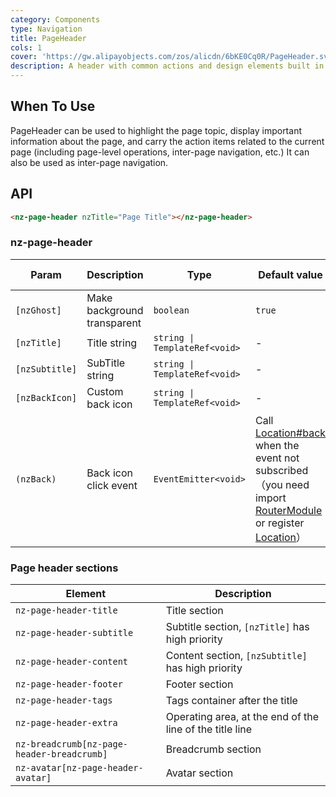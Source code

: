 ```yaml
---
category: Components
type: Navigation
title: PageHeader
cols: 1
cover: 'https://gw.alipayobjects.com/zos/alicdn/6bKE0Cq0R/PageHeader.svg'
description: A header with common actions and design elements built in.
---
```



## When To Use

PageHeader can be used to highlight the page topic, display important information about the page, and carry the action items related to the current page (including page-level operations, inter-page navigation, etc.) It can also be used as inter-page navigation.


## API

```html
<nz-page-header nzTitle="Page Title"></nz-page-header>
```

### nz-page-header

| Param          | Description                 | Type                          | Default value                                                                                                                                                                                                                                 | Global Config |
|----------------|-----------------------------|-------------------------------|-----------------------------------------------------------------------------------------------------------------------------------------------------------------------------------------------------------------------------------------------|---------------|
| `[nzGhost]`    | Make background transparent | `boolean`                     | `true`                                                                                                                                                                                                                                        | ✅             |
| `[nzTitle]`    | Title string                | `string \| TemplateRef<void>` | -                                                                                                                                                                                                                                             | -             |
| `[nzSubtitle]` | SubTitle string             | `string \| TemplateRef<void>` | -                                                                                                                                                                                                                                             | -             |
| `[nzBackIcon]` | Custom back icon            | `string \| TemplateRef<void>` | -                                                                                                                                                                                                                                             | -             |
| `(nzBack)`     | Back icon click event       | `EventEmitter<void>`          | Call [Location#back](https://angular.dev/api/common/Location#back) when the event not subscribed（you need import [RouterModule](https://angular.dev/api/router/RouterModule) or register [Location](https://angular.dev/api/common/Location)） | -             |

### Page header sections

| Element                                    | Description                                              |
|--------------------------------------------|----------------------------------------------------------|
| `nz-page-header-title`                     | Title section                                            |
| `nz-page-header-subtitle`                  | Subtitle section, `[nzTitle]` has high priority          |
| `nz-page-header-content`                   | Content section, `[nzSubtitle]` has high priority        |
| `nz-page-header-footer`                    | Footer section                                           |
| `nz-page-header-tags`                      | Tags container after the title                           |
| `nz-page-header-extra`                     | Operating area, at the end of the line of the title line |
| `nz-breadcrumb[nz-page-header-breadcrumb]` | Breadcrumb section                                       |
| `nz-avatar[nz-page-header-avatar]`         | Avatar section                                           |
